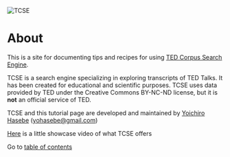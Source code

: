 ![TCSE](https://yohasebe.com/tcse/images/logo.png)

# About

This is a site for documenting tips and recipes for using [TED Corpus Search Engine](https://yohasebe.com/tcse).

TCSE is a search engine specializing in exploring transcripts of TED Talks. It has been created for educational and scientific purposes. TCSE uses data provided by TED under the Creative Commons BY-NC-ND license, but it is **not** an official service of TED.

TCSE and this tutorial page are developed and maintained by [Yoichiro Hasebe](https://yohasebe.com) \([yohasebe@gmail.com](mailto:yohasebe@gmail.com)\)

[Here](https://i.gyazo.com/18de804e350792e0f0e7a4521b627c33.mp4) is a little showcase video of what TCSE offers

Go to [table of contents](SUMMARY.md)



